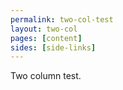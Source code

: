 ```yaml
---
permalink: two-col-test
layout: two-col
pages: [content]
sides: [side-links]
---
```


Two column test.